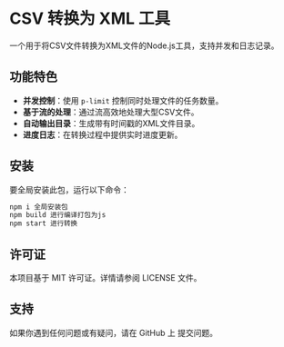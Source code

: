 # CSV 转换为 XML 工具

一个用于将CSV文件转换为XML文件的Node.js工具，支持并发和日志记录。

## 功能特色

- **并发控制**：使用 `p-limit` 控制同时处理文件的任务数量。
- **基于流的处理**：通过流高效地处理大型CSV文件。
- **自动输出目录**：生成带有时间戳的XML文件目录。
- **进度日志**：在转换过程中提供实时进度更新。

## 安装

要全局安装此包，运行以下命令：

```bash
npm i 全局安装包
npm build 进行编译打包为js
npm start 进行转换

```
## 许可证
本项目基于 MIT 许可证。详情请参阅 LICENSE 文件。

## 支持
如果你遇到任何问题或有疑问，请在 GitHub 上 提交问题。
